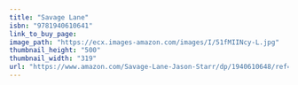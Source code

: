 ```yaml
---
title: "Savage Lane"
isbn: "9781940610641"
link_to_buy_page:
image_path: "https://ecx.images-amazon.com/images/I/51fMIINcy-L.jpg"
thumbnail_height: "500"
thumbnail_width: "319"
url: "https://www.amazon.com/Savage-Lane-Jason-Starr/dp/1940610648/ref=sr_1_1?s=books&amp;ie=UTF8&amp;qid=1445873474&amp;sr=1-1&amp;keywords=9781940610641"
---
```

